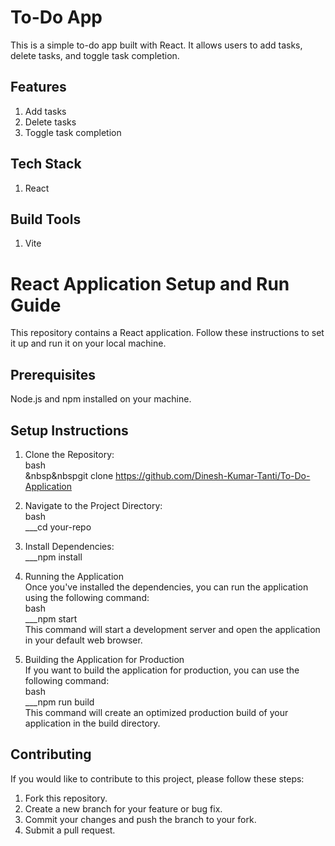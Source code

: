 # To-Do App
This is a simple to-do app built with React. It allows users to add tasks, delete tasks, and toggle task completion.
 
## Features
1. Add tasks
2. Delete tasks
3. Toggle task completion

## Tech Stack
1. React

## Build Tools
1. Vite

# React Application Setup and Run Guide
This repository contains a React application. Follow these instructions to set it up and run it on your local machine.

## Prerequisites
Node.js and npm installed on your machine.

## Setup Instructions

1. Clone the Repository: <br/>
bash <br/>
&nbsp&nbspgit clone https://github.com/Dinesh-Kumar-Tanti/To-Do-Application

2. Navigate to the Project Directory:<br/>
bash<br/>
___cd your-repo

3. Install Dependencies:<br/>
___npm install

4. Running the Application<br/>
Once you've installed the dependencies, you can run the application using the following command:<br/>
bash<br/>
___npm start<br/>
This command will start a development server and open the application in your default web browser.

5. Building the Application for Production<br/>
If you want to build the application for production, you can use the following command:<br/>
bash<br/>
___npm run build<br/>
This command will create an optimized production build of your application in the build directory.

## Contributing
If you would like to contribute to this project, please follow these steps:

1. Fork this repository.
2. Create a new branch for your feature or bug fix.
3. Commit your changes and push the branch to your fork.
4. Submit a pull request.
